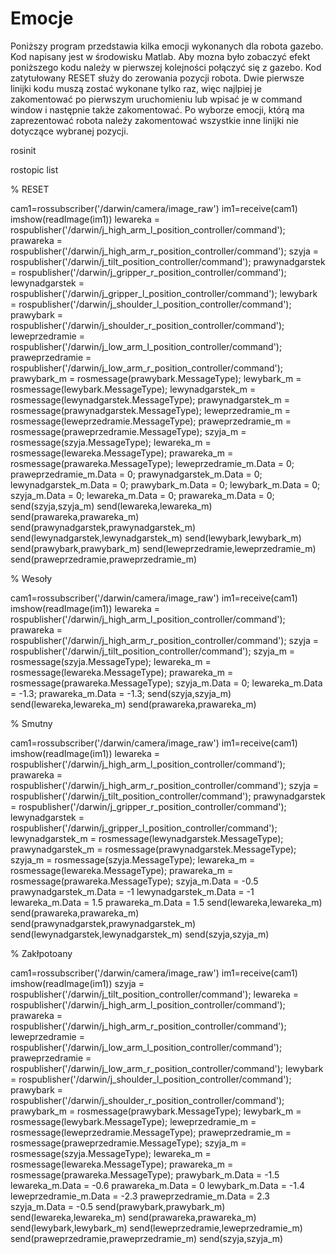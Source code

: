 # Emocje
Poniższy program przedstawia kilka emocji wykonanych dla robota gazebo. Kod napisany jest w środowisku Matlab. 
Aby mozna było zobaczyć efekt poniższego kodu należy w pierwszej kolejności połączyć się z gazebo.
Kod zatytułowany RESET służy do zerowania pozycji robota.
Dwie pierwsze linijki kodu muszą zostać wykonane tylko raz, więc najlpiej je zakomentować po pierwszym uruchomieniu
lub wpisać je w command window i następnie także zakomentować.
Po wyborze emocji, którą ma zaprezentować robota należy zakomentować wszystkie inne linijki nie dotyczące wybranej pozycji. 








rosinit


rostopic list



% RESET

cam1=rossubscriber('/darwin/camera/image_raw')
im1=receive(cam1)
imshow(readImage(im1))
lewareka = rospublisher('/darwin/j_high_arm_l_position_controller/command');
prawareka = rospublisher('/darwin/j_high_arm_r_position_controller/command');
szyja = rospublisher('/darwin/j_tilt_position_controller/command');
prawynadgarstek = rospublisher('/darwin/j_gripper_r_position_controller/command');
lewynadgarstek = rospublisher('/darwin/j_gripper_l_position_controller/command');
lewybark = rospublisher('/darwin/j_shoulder_l_position_controller/command');
prawybark = rospublisher('/darwin/j_shoulder_r_position_controller/command');
leweprzedramie = rospublisher('/darwin/j_low_arm_l_position_controller/command');
praweprzedramie = rospublisher('/darwin/j_low_arm_r_position_controller/command');
prawybark_m = rosmessage(prawybark.MessageType);
lewybark_m = rosmessage(lewybark.MessageType);
lewynadgarstek_m = rosmessage(lewynadgarstek.MessageType);
prawynadgarstek_m = rosmessage(prawynadgarstek.MessageType);
leweprzedramie_m = rosmessage(leweprzedramie.MessageType);
praweprzedramie_m = rosmessage(praweprzedramie.MessageType);
szyja_m = rosmessage(szyja.MessageType);
lewareka_m = rosmessage(lewareka.MessageType);
prawareka_m = rosmessage(prawareka.MessageType);
leweprzedramie_m.Data = 0;
praweprzedramie_m.Data = 0;
prawynadgarstek_m.Data = 0;
lewynadgarstek_m.Data = 0;
prawybark_m.Data = 0;
lewybark_m.Data = 0;
szyja_m.Data = 0;
lewareka_m.Data = 0;
prawareka_m.Data = 0;
send(szyja,szyja_m)
send(lewareka,lewareka_m)
send(prawareka,prawareka_m)
send(prawynadgarstek,prawynadgarstek_m)
send(lewynadgarstek,lewynadgarstek_m)
send(lewybark,lewybark_m)
send(prawybark,prawybark_m)
send(leweprzedramie,leweprzedramie_m)
send(praweprzedramie,praweprzedramie_m)

% Wesoły

cam1=rossubscriber('/darwin/camera/image_raw')
im1=receive(cam1)
imshow(readImage(im1))
lewareka = rospublisher('/darwin/j_high_arm_l_position_controller/command');
prawareka = rospublisher('/darwin/j_high_arm_r_position_controller/command');
szyja = rospublisher('/darwin/j_tilt_position_controller/command');
szyja_m = rosmessage(szyja.MessageType);
lewareka_m = rosmessage(lewareka.MessageType);
prawareka_m = rosmessage(prawareka.MessageType);
szyja_m.Data = 0;
lewareka_m.Data = -1.3;
prawareka_m.Data = -1.3;
send(szyja,szyja_m)
send(lewareka,lewareka_m)
send(prawareka,prawareka_m)

% Smutny

cam1=rossubscriber('/darwin/camera/image_raw')
im1=receive(cam1)
imshow(readImage(im1))
lewareka = rospublisher('/darwin/j_high_arm_l_position_controller/command');
prawareka = rospublisher('/darwin/j_high_arm_r_position_controller/command');
szyja = rospublisher('/darwin/j_tilt_position_controller/command');
prawynadgarstek = rospublisher('/darwin/j_gripper_r_position_controller/command');
lewynadgarstek = rospublisher('/darwin/j_gripper_l_position_controller/command');
lewynadgarstek_m = rosmessage(lewynadgarstek.MessageType);
prawynadgarstek_m = rosmessage(prawynadgarstek.MessageType);
szyja_m = rosmessage(szyja.MessageType);
lewareka_m = rosmessage(lewareka.MessageType);
prawareka_m = rosmessage(prawareka.MessageType);
szyja_m.Data = -0.5
prawynadgarstek_m.Data = -1
lewynadgarstek_m.Data = -1
lewareka_m.Data = 1.5
prawareka_m.Data = 1.5
send(lewareka,lewareka_m)
send(prawareka,prawareka_m)
send(prawynadgarstek,prawynadgarstek_m)
send(lewynadgarstek,lewynadgarstek_m)
send(szyja,szyja_m)

% Zakłpotoany

cam1=rossubscriber('/darwin/camera/image_raw')
im1=receive(cam1)
imshow(readImage(im1))
szyja = rospublisher('/darwin/j_tilt_position_controller/command');
lewareka = rospublisher('/darwin/j_high_arm_l_position_controller/command');
prawareka = rospublisher('/darwin/j_high_arm_r_position_controller/command');
leweprzedramie = rospublisher('/darwin/j_low_arm_l_position_controller/command');
praweprzedramie = rospublisher('/darwin/j_low_arm_r_position_controller/command');
lewybark = rospublisher('/darwin/j_shoulder_l_position_controller/command');
prawybark = rospublisher('/darwin/j_shoulder_r_position_controller/command');
prawybark_m = rosmessage(prawybark.MessageType);
lewybark_m = rosmessage(lewybark.MessageType);
leweprzedramie_m = rosmessage(leweprzedramie.MessageType);
praweprzedramie_m = rosmessage(praweprzedramie.MessageType);
szyja_m = rosmessage(szyja.MessageType);
lewareka_m = rosmessage(lewareka.MessageType);
prawareka_m = rosmessage(prawareka.MessageType);
prawybark_m.Data = -1.5
lewareka_m.Data = -0.6
prawareka_m.Data = 0
lewybark_m.Data = -1.4
leweprzedramie_m.Data = -2.3
praweprzedramie_m.Data = 2.3
szyja_m.Data = -0.5
send(prawybark,prawybark_m)
send(lewareka,lewareka_m)
send(prawareka,prawareka_m)
send(lewybark,lewybark_m)
send(leweprzedramie,leweprzedramie_m)
send(praweprzedramie,praweprzedramie_m)
send(szyja,szyja_m)

